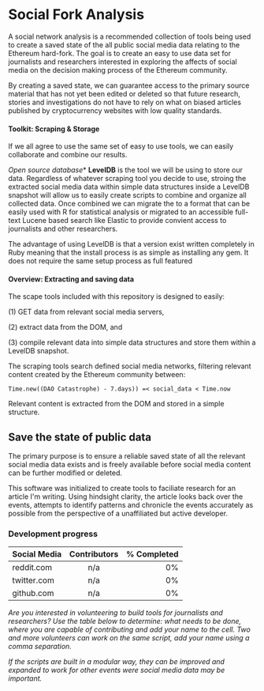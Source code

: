 # Social Fork Analysis
A social network analysis is a recommended collection of tools being used to create a saved state of the all public social media data relating to the Ethereum hard-fork. The goal is to create an easy to use data set for journalists and researchers interested in exploring the affects of social media on the decision making process of the Ethereum community.

By creating a saved state, we can guarantee access to the primary source material that has not yet been edited or deleted so that future research, stories and investigations do not have to rely on what on biased articles published by cryptocurrency websites with low quality standards.

#### Toolkit: Scraping & Storage
If we all agree to use the same set of easy to use tools, we can easily collaborate and combine our results. 

*Open source database**
**LevelDB** is the tool we will be using to store our data. Regardless of whatever scraping tool you decide to use, stroing the extracted social media data within simple data structures inside a LevelDB snapshot will allow us to easily create scripts to combine and organize all collected data. Once combined we can migrate the to a format that can be easily used with R for statistical analysis or migrated to an accessible full-text Lucene based search like Elastic to provide convient access to journalists and other researchers.

The advantage of using LevelDB is that a version exist written completely in Ruby meaning that the install process is as simple as installing any gem. It does not require the same setup process as full featured

#### Overview: Extracting and saving data

The scape tools included with this repository is designed to easily:

  (1) GET data from relevant social media servers,
  
  (2) extract data from the DOM, and
  
  (3) compile relevant data into simple data structures and store them within a LevelDB snapshot.
  

The scraping tools search defined social media networks, filtering relevant content created by the Ethereum community between:

    Time.new((DAO Catastrophe) - 7.days)) =< social_data < Time.now
  
Relevant content is extracted from the DOM and stored in a simple structure. 


## Save the state of public data
The primary purpose is to ensure a reliable saved state of all the relevant social media data exists and is freely available before social media content can be further modified or deleted. 

This software was initialized to create tools to faciliate research for an article I'm writing. Using hindsight clarity, the article looks back over the events, attempts to identify patterns and chronicle the events accurately as possible from the perspective of a unaffiliated but active developer.


### Development progress

| Social Media  | Contributors  | % Completed  |
| ------------- |:-------------:| ----------:|
| reddit.com       | n/a  | 0%         |
| twitter.com      | n/a      | 0%         |
| github.com | n/a      | 0%         |

*Are you interested in volunteering to build tools for journalists and researchers?*
*Use the table below to determine: what needs to be done, where you are capable of contributing and add your name to the cell. Two and more volunteers can work on the same script, add your name using a comma separation.*

*If the scripts are built in a modular way, they can be improved and expanded to work for other events were social media data may be important.*
